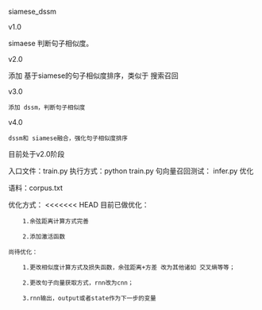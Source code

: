 ﻿siamese_dssm
 
v1.0

   simaese 判断句子相似度。

v2.0

   添加 基于siamese的句子相似度排序，类似于 搜索召回

v3.0
    
    添加 dssm，判断句子相似度

v4.0
    
    dssm和 siamese融合，强化句子相似度排序
 
 
 目前处于v2.0阶段
 
 入口文件：train.py     执行方式：python train.py
 句向量召回测试：    infer.py
优化

 语料：corpus.txt

优化方式：
<<<<<<< HEAD
    目前已做优化：
        
        1.余弦距离计算方式完善
        
        2.添加激活函数
        
    尚待优化：

	    1.更改相似度计算方式及损失函数，余弦距离+方差 改为其他诸如 交叉熵等等；

        2.更改句子向量获取方式，rnn改为cnn；

	    3.rnn输出，output或者state作为下一步的变量
